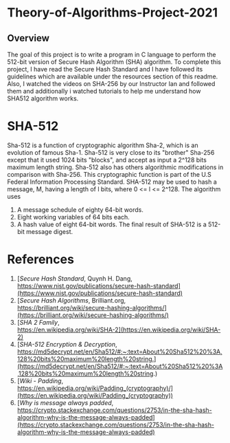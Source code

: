 # Theory-of-Algorithms-Project-2021
## Overview
The goal of this project is to write a program in C language to perform the 512-bit version of Secure Hash Algorithm (SHA) algorithm. To complete this project, I have read the Secure Hash Standard and I have followed its guidelines which are available under the resources section of this readme. Also, I watched the videos on SHA-256 by our Instructor Ian and followed them and additionally i watched tutorials to help me understand how SHA512 algorithm works.
# SHA-512
Sha-512 is a function of cryptographic algorithm Sha-2, which is an evolution of famous Sha-1. Sha-512 is very close to its "brother" Sha-256 except that it used 1024 bits "blocks", and accept as input a 2^128 bits maximum length string. Sha-512 also has others algorithmic modifications in comparison with Sha-256. This cryptographic function is part of the U.S Federal Information Processing Standard.
SHA-512 may be used to hash a message, M, having a length of l bits, where 0 <= l <= 2^128. The algorithm uses 
1. A message schedule of eighty 64-bit words.
2. Eight working variables of 64 bits each.
3. A hash value of eight 64-bit words.
The final result of SHA-512 is a 512-bit message digest.
# References
1. [*Secure Hash Standard*, Quynh H. Dang,<br> https://www.nist.gov/publications/secure-hash-standard](https://www.nist.gov/publications/secure-hash-standard)
2. [*Secure Hash Algorithms*, Brilliant.org,<br> https://brilliant.org/wiki/secure-hashing-algorithms/](https://brilliant.org/wiki/secure-hashing-algorithms/)
3. [*SHA 2 Family*,<br> https://en.wikipedia.org/wiki/SHA-2](https://en.wikipedia.org/wiki/SHA-2)
4. [*SHA-512 Encryption & Decryption*,<br> https://md5decrypt.net/en/Sha512/#:~:text=About%20Sha512%20%3A,128%20bits%20maximum%20length%20string.](https://md5decrypt.net/en/Sha512/#:~:text=About%20Sha512%20%3A,128%20bits%20maximum%20length%20string.)
5. [*Wiki - Padding*,<br> https://en.wikipedia.org/wiki/Padding_(cryptography)/](https://en.wikipedia.org/wiki/Padding_(cryptography))
6. [*Why is message always padded*,<br> https://crypto.stackexchange.com/questions/2753/in-the-sha-hash-algorithm-why-is-the-message-always-padded](https://crypto.stackexchange.com/questions/2753/in-the-sha-hash-algorithm-why-is-the-message-always-padded)
